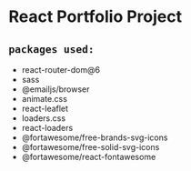 # React Portfolio Project
## `packages used:`
- react-router-dom@6
- sass
- @emailjs/browser
- animate.css
- react-leaflet
- loaders.css
- react-loaders
- @fortawesome/free-brands-svg-icons
- @fortawesome/free-solid-svg-icons
- @fortawesome/react-fontawesome
